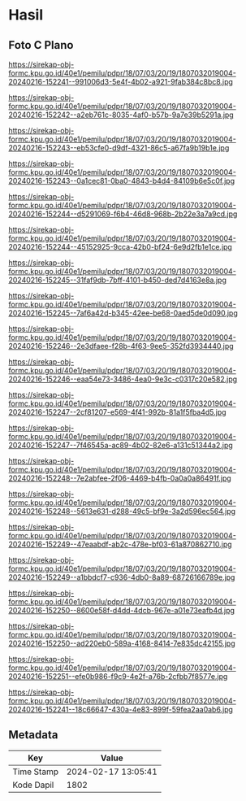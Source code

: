 # Hasil

## Foto C Plano

https://sirekap-obj-formc.kpu.go.id/40e1/pemilu/pdpr/18/07/03/20/19/1807032019004-20240216-152241--991006d3-5e4f-4b02-a921-9fab384c8bc8.jpg

https://sirekap-obj-formc.kpu.go.id/40e1/pemilu/pdpr/18/07/03/20/19/1807032019004-20240216-152242--a2eb761c-8035-4af0-b57b-9a7e39b5291a.jpg

https://sirekap-obj-formc.kpu.go.id/40e1/pemilu/pdpr/18/07/03/20/19/1807032019004-20240216-152243--eb53cfe0-d9df-4321-86c5-a67fa9b19b1e.jpg

https://sirekap-obj-formc.kpu.go.id/40e1/pemilu/pdpr/18/07/03/20/19/1807032019004-20240216-152243--0a1cec81-0ba0-4843-b4d4-84109b6e5c0f.jpg

https://sirekap-obj-formc.kpu.go.id/40e1/pemilu/pdpr/18/07/03/20/19/1807032019004-20240216-152244--d5291069-f6b4-46d8-968b-2b22e3a7a9cd.jpg

https://sirekap-obj-formc.kpu.go.id/40e1/pemilu/pdpr/18/07/03/20/19/1807032019004-20240216-152244--45152925-9cca-42b0-bf24-6e9d2fb1e1ce.jpg

https://sirekap-obj-formc.kpu.go.id/40e1/pemilu/pdpr/18/07/03/20/19/1807032019004-20240216-152245--31faf9db-7bff-4101-b450-ded7d4163e8a.jpg

https://sirekap-obj-formc.kpu.go.id/40e1/pemilu/pdpr/18/07/03/20/19/1807032019004-20240216-152245--7af6a42d-b345-42ee-be68-0aed5de0d090.jpg

https://sirekap-obj-formc.kpu.go.id/40e1/pemilu/pdpr/18/07/03/20/19/1807032019004-20240216-152246--2e3dfaee-f28b-4f63-9ee5-352fd3934440.jpg

https://sirekap-obj-formc.kpu.go.id/40e1/pemilu/pdpr/18/07/03/20/19/1807032019004-20240216-152246--eaa54e73-3486-4ea0-9e3c-c0317c20e582.jpg

https://sirekap-obj-formc.kpu.go.id/40e1/pemilu/pdpr/18/07/03/20/19/1807032019004-20240216-152247--2cf81207-e569-4f41-992b-81a1f5fba4d5.jpg

https://sirekap-obj-formc.kpu.go.id/40e1/pemilu/pdpr/18/07/03/20/19/1807032019004-20240216-152247--7f46545a-ac89-4b02-82e6-a131c51344a2.jpg

https://sirekap-obj-formc.kpu.go.id/40e1/pemilu/pdpr/18/07/03/20/19/1807032019004-20240216-152248--7e2abfee-2f06-4469-b4fb-0a0a0a86491f.jpg

https://sirekap-obj-formc.kpu.go.id/40e1/pemilu/pdpr/18/07/03/20/19/1807032019004-20240216-152248--5613e631-d288-49c5-bf9e-3a2d596ec564.jpg

https://sirekap-obj-formc.kpu.go.id/40e1/pemilu/pdpr/18/07/03/20/19/1807032019004-20240216-152249--47eaabdf-ab2c-478e-bf03-61a870862710.jpg

https://sirekap-obj-formc.kpu.go.id/40e1/pemilu/pdpr/18/07/03/20/19/1807032019004-20240216-152249--a1bbdcf7-c936-4db0-8a89-68726166789e.jpg

https://sirekap-obj-formc.kpu.go.id/40e1/pemilu/pdpr/18/07/03/20/19/1807032019004-20240216-152250--8600e58f-d4dd-4dcb-967e-a01e73eafb4d.jpg

https://sirekap-obj-formc.kpu.go.id/40e1/pemilu/pdpr/18/07/03/20/19/1807032019004-20240216-152250--ad220eb0-589a-4168-8414-7e835dc42155.jpg

https://sirekap-obj-formc.kpu.go.id/40e1/pemilu/pdpr/18/07/03/20/19/1807032019004-20240216-152251--efe0b986-f9c9-4e2f-a76b-2cfbb7f8577e.jpg

https://sirekap-obj-formc.kpu.go.id/40e1/pemilu/pdpr/18/07/03/20/19/1807032019004-20240216-152241--18c66647-430a-4e83-899f-59fea2aa0ab6.jpg


## Metadata

| Key        | Value               |
| ---------- | ------------------- |
| Time Stamp | 2024-02-17 13:05:41 |
| Kode Dapil | 1802                |



